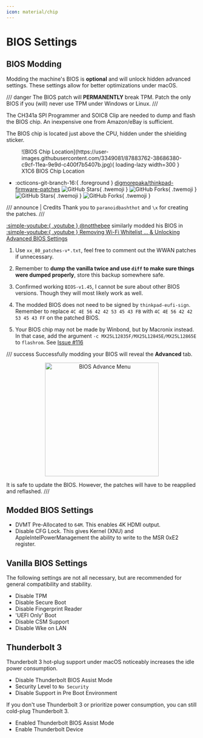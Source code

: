```yaml
---
icon: material/chip
---
```


# BIOS Settings

## BIOS Modding

Modding the machine's BIOS is __optional__ and will unlock hidden advanced settings. These settings allow for better optimizations under macOS.

/// danger
The BIOS patch will <span class="solarized-red">__PERMANENTLY__</span> break TPM. Patch the only BIOS if you (will) never use TPM under Windows or Linux.
///

The CH341a SPI Programmer and SOIC8 Clip are needed to dump and flash the BIOS chip. An inexpensive one from Amazon/eBay is sufficient.

The BIOS chip is located just above the CPU, hidden under the shielding sticker.

<figure markdown>
  ![BIOS Chip Location](https://user-images.githubusercontent.com/3349081/87883762-38686380-c9cf-11ea-9e9d-c400f7b5407b.jpg){ loading-lazy width=300 }
  <figcaption>X1C6 BIOS Chip Location</figcaption>
</figure>

<div class="grid cards" markdown>

- :octicons-git-branch-16:{ .foreground } [digmorepaka/thinkpad-firmware-patches](https://github.com/digmorepaka/thinkpad-firmware-patches)
    ![GitHub Stars](https://img.shields.io/github/stars/digmorepaka/thinkpad-firmware-patches?style=flat&logo=GitHub&logoColor=073642&labelColor=eee8d5&color=859900#only-light){ .twemoji }
    ![GitHub Forks](https://img.shields.io/github/forks/digmorepaka/thinkpad-firmware-patches?style=flat&logo=GitHub&logoColor=073642&labelColor=eee8d5&color=859900#only-light){ .twemoji }
    ![GitHub Stars](https://img.shields.io/github/stars/digmorepaka/thinkpad-firmware-patches?style=flat&logo=GitHub&logoColor=839496&labelColor=073642&color=2aa198#only-dark){ .twemoji }
    ![GitHub Forks](https://img.shields.io/github/forks/digmorepaka/thinkpad-firmware-patches?style=flat&logo=GitHub&logoColor=839496&labelColor=073642&color=2aa198#only-dark){ .twemoji }

</div>

/// announce | Credits
Thank you to `paranoidbashthot` and `\x` for creating the patches.
///

[:simple-youtube:{ .youtube } @notthebee](https://github.com/notthebee) similarly modded his BIOS in [:simple-youtube:{ .youtube } Removing Wi-Fi Whitelist ... & Unlocking Advanced BIOS Settings](https://www.youtube-nocookie.com/embed/ce7kqUEccUM)

1. Use `xx_80_patches-v*.txt`, feel free to comment out the WWAN patches if unnecessary.

3. Remember to __dump the vanilla twice and use `diff` to make sure things were dumped properly__, store this backup somewhere safe.
4. Confirmed working `BIOS-v1.45`, I cannot be sure about other BIOS versions. Though they will most likely work as well.
5. The modded BIOS does not need to be signed by `thinkpad-eufi-sign`. Remember to replace `4C 4E 56 42 42 53 45 43 FB` with `4C 4E 56 42 42 53 45 43 FF` on the patched BIOS.

6. Your BIOS chip may not be made by Winbond, but by Macronix instead. In that case, add the argument `-c MX25L12835F/MX25L12845E/MX25L12865E` to `flashrom`. See [Issue #116](https://github.com/tylernguyen/x1c6-hackintosh/issues/116#issuecomment-778654320)

/// success
Successfully modding your BIOS will reveal the __Advanced__ tab.

<p align="center">
<img align="center" src="https://user-images.githubusercontent.com/3349081/87883767-3d2d1780-c9cf-11ea-9fb0-f250590a3f28.jpg" alt="BIOS Advance Menu" width="300">
</p>

It is safe to update the BIOS. However, the patches will have to be reapplied and reflashed.
///

## Modded BIOS Settings

- DVMT Pre-Allocated to `64M`. This enables 4K HDMI output.
- Disable CFG Lock. This gives Kernel (XNU) and AppleIntelPowerManagement the ability to write to the MSR 0xE2 register.

## Vanilla BIOS Settings

The following settings are not all necessary, but are recommended for general compatibility and stability.

- Disable TPM
- Disable Secure Boot
- Disable Fingerprint Reader
- 'UEFI Only' Boot
- Disable CSM Support
- Disable Wke on LAN

## Thunderbolt 3

Thunderbolt 3 hot-plug support under macOS noticeably increases the idle power consumption.

- Disable Thunderbolt BIOS Assist Mode
- Security Level to `No Security`
- Disable Support in Pre Boot Environment

If you don't use Thunderbolt 3 or prioritize power consumption, you can still cold-plug Thunderbolt 3.

- Enabled Thunderbolt BIOS Assist Mode
- Enable Thunderbolt Device
